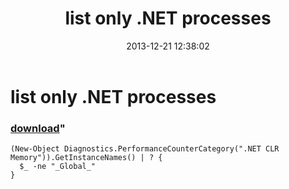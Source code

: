 ﻿---
pid:            4728
parent:         0
children:       
poster:         greg zakharov
title:          list only .NET processes
date:           2013-12-21 12:38:02
format:         posh
---

# list only .NET processes

### [download](4728.ps1)"



```posh
(New-Object Diagnostics.PerformanceCounterCategory(".NET CLR Memory")).GetInstanceNames() | ? {
  $_ -ne "_Global_"
}
```
